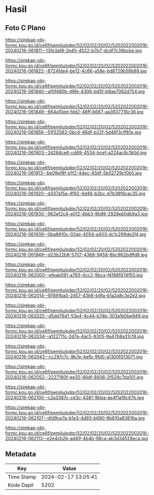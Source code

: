 # Hasil

## Foto C Plano

https://sirekap-obj-formc.kpu.go.id/ce6f/pemilu/pdpr/52/02/02/20/02/5202022002016-20240216-061811--13fe3af8-2e45-4522-b7b7-dcdf7c39bcbe.jpg

https://sirekap-obj-formc.kpu.go.id/ce6f/pemilu/pdpr/52/02/02/20/02/5202022002016-20240216-061822--8724fde4-be12-4c66-a58e-bd8729b59b89.jpg

https://sirekap-obj-formc.kpu.go.id/ce6f/pemilu/pdpr/52/02/02/20/02/5202022002016-20240216-061840--af0f480b-d9fe-4306-bd5f-b9ae7082d754.jpg

https://sirekap-obj-formc.kpu.go.id/ce6f/pemilu/pdpr/52/02/02/20/02/5202022002016-20240216-061849--664a10ed-fdd2-48ff-b667-aa3637716c36.jpg

https://sirekap-obj-formc.kpu.go.id/ce6f/pemilu/pdpr/52/02/02/20/02/5202022002016-20240216-061856--51f32563-0bc4-46df-b22f-5d46f3cff81e.jpg

https://sirekap-obj-formc.kpu.go.id/ce6f/pemilu/pdpr/52/02/02/20/02/5202022002016-20240216-061903--2d284ce6-cd69-4534-bcef-a224ac8c1b0d.jpg

https://sirekap-obj-formc.kpu.go.id/ce6f/pemilu/pdpr/52/02/02/20/02/5202022002016-20240216-061913--be09ef8f-b1f2-44ec-93df-5b02729cf0b5.jpg

https://sirekap-obj-formc.kpu.go.id/ce6f/pemilu/pdpr/52/02/02/20/02/5202022002016-20240216-061920--d337a15a-4f92-4d48-b2bc-d7b38f6cac35.jpg

https://sirekap-obj-formc.kpu.go.id/ce6f/pemilu/pdpr/52/02/02/20/02/5202022002016-20240216-061930--962ef2c4-e012-4bb3-9b89-2928eb0db9a3.jpg

https://sirekap-obj-formc.kpu.go.id/ce6f/pemilu/pdpr/52/02/02/20/02/5202022002016-20240216-061939--0ba8910c-02ae-4054-a403-dc1c269de2f4.jpg

https://sirekap-obj-formc.kpu.go.id/ce6f/pemilu/pdpr/52/02/02/20/02/5202022002016-20240216-061949--d23b22b8-5707-4368-9458-8bc962bdffd8.jpg

https://sirekap-obj-formc.kpu.go.id/ce6f/pemilu/pdpr/52/02/02/20/02/5202022002016-20240216-062000--efeab091-a793-4cc2-9bca-f4166f874f50.jpg

https://sirekap-obj-formc.kpu.go.id/ce6f/pemilu/pdpr/52/02/02/20/02/5202022002016-20240216-062014--97891ba0-2d57-43b6-b9fa-b1a2a8c3e2e2.jpg

https://sirekap-obj-formc.kpu.go.id/ce6f/pemilu/pdpr/52/02/02/20/02/5202022002016-20240216-062025--d5dd76d1-53e4-4c44-b74b-303a1b0be949.jpg

https://sirekap-obj-formc.kpu.go.id/ce6f/pemilu/pdpr/52/02/02/20/02/5202022002016-20240216-062034--a122711c-2d7a-4ac5-8305-9a47b8a31c19.jpg

https://sirekap-obj-formc.kpu.go.id/ce6f/pemilu/pdpr/52/02/02/20/02/5202022002016-20240216-062043--cc297c7c-9b7e-4efb-9fd0-a1300f013071.jpg

https://sirekap-obj-formc.kpu.go.id/ce6f/pemilu/pdpr/52/02/02/20/02/5202022002016-20240216-062052--2227180f-ee35-46df-8936-2f529c7da101.jpg

https://sirekap-obj-formc.kpu.go.id/ce6f/pemilu/pdpr/52/02/02/20/02/5202022002016-20240216-062100--c2a3387c-ce3c-4381-9bba-ae4f1a18c67b.jpg

https://sirekap-obj-formc.kpu.go.id/ce6f/pemilu/pdpr/52/02/02/20/02/5202022002016-20240216-062107--dfd9ce7a-b1e3-4d93-b690-8b610a83816a.jpg

https://sirekap-obj-formc.kpu.go.id/ce6f/pemilu/pdpr/52/02/02/20/02/5202022002016-20240216-062113--e2e4cb2b-ad49-4b4b-98ca-ab3d34528eca.jpg


## Metadata

| Key        | Value               |
| ---------- | ------------------- |
| Time Stamp | 2024-02-17 13:05:41 |
| Kode Dapil | 5202                |



